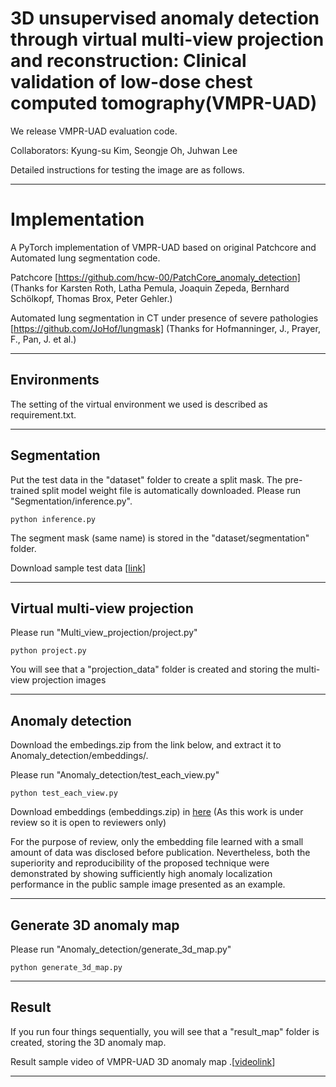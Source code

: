 # 3D unsupervised anomaly detection through virtual multi-view projection and reconstruction: Clinical validation of low-dose chest computed tomography(VMPR-UAD)

We release VMPR-UAD evaluation code.

Collaborators: Kyung-su Kim, Seongje Oh, Juhwan Lee 

Detailed instructions for testing the image are as follows.

------

# Implementation

A PyTorch implementation of VMPR-UAD based on original Patchcore and Automated lung segmentation code.

Patchcore [https://github.com/hcw-00/PatchCore_anomaly_detection] (Thanks for Karsten Roth, Latha Pemula, Joaquin Zepeda, Bernhard Schölkopf, Thomas Brox, Peter Gehler.)

Automated lung segmentation in CT under presence of severe pathologies [https://github.com/JoHof/lungmask] (Thanks for Hofmanninger, J., Prayer, F., Pan, J. et al.)

------
## Environments

The setting of the virtual environment we used is described as requirement.txt.

------
## Segmentation

Put the test data in the "dataset" folder to create a split mask. The pre-trained split model weight file is automatically downloaded. Please run "Segmentation/inference.py".

```
python inference.py 
```
The segment mask (same name) is stored in the "dataset/segmentation" folder.

Download sample test data [[link](https://drive.google.com/file/d/1xQNQlHvg3HNWhgA_fpORc8L7-7h9jWst/view?usp=sharing)]

------
## Virtual multi-view projection

Please run "Multi_view_projection/project.py"

```
python project.py 
```
You will see that a "projection_data" folder is created and storing the multi-view projection images

------
## Anomaly detection

Download the embedings.zip from the link below, and extract it to Anomaly_detection/embeddings/. 

Please run "Anomaly_detection/test_each_view.py"

```
python test_each_view.py
```
Download embeddings (embeddings.zip) in [here](https://drive.google.com/file/d/1PMrQbx62T95SFkh1cBjbo7zXfQ8rsXkC/view?usp=sharing) (As this work is under review so it is open to reviewers only)

For the purpose of review, only the embedding file learned with a small amount of data was disclosed before publication. Nevertheless, both the superiority and reproducibility of the proposed technique were demonstrated by showing sufficiently high anomaly localization performance in the public sample image presented as an example.

------
## Generate 3D anomaly map

Please run "Anomaly_detection/generate_3d_map.py"

```
python generate_3d_map.py
```

------
## Result

If you run four things sequentially, you will see that a "result_map" folder is created, storing the 3D anomaly map.

Result sample video of VMPR-UAD 3D anomaly map .[[videolink](https://youtu.be/oerQdLnfPBQ)]

------

